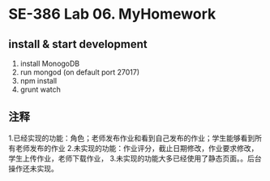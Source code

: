 # SE-386 Lab 06. MyHomework    

## install & start development
1. install MonogoDB
2. run mongod (on default port 27017)
3. npm install
4. grunt watch

## 注释
1.已经实现的功能：角色；老师发布作业和看到自己发布的作业；学生能够看到所有老师发布的作业
2.未实现的功能：作业评分，截止日期修改，作业要求修改，学生上传作业，老师下载作业，
3.未实现的功能大多已经使用了静态页面。。后台操作还未实现。

